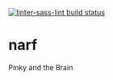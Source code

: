 [![linter-sass-lint build status](https://img.shields.io/docker/cloud/build/drengir/narf.svg)](https://hub.docker.com/r/drengir/narf/)

# narf
Pinky and the Brain
